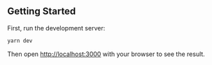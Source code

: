 ## Getting Started

First, run the development server:

```bash
yarn dev
```

Then open [http://localhost:3000](http://localhost:3000) with your browser to see the result.
